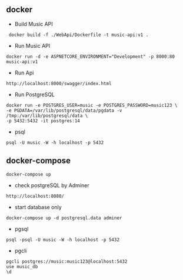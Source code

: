 ## docker
- Build Music API
```
 docker build -f ./WebApi/Dockerfile -t music-api:v1 .
``` 
- Run Music API
```
docker run -d -e ASPNETCORE_ENVIRONMENT="Development" -p 8000:80 music-api:v1
``` 
- Run Api
```
http://localhost:8000/swagger/index.html
```
- Run PostgreSQL
```
docker run -e POSTGRES_USER=music -e POSTGRES_PASSWORD=music123 \
-e PGDATA=/var/lib/postgresql/data/pgdata -v /tmp:/var/lib/postgresql/data \
-p 5432:5432 -it postgres:14
```
- psql
```
psql -U music -W -h localhost -p 5432
```
## docker-compose
```
docker-compose up 
```
- check postgreSQL by Adminer
```
http://localhost:8080/
```
- start database only
```
docker-compose up -d postgresql.data adminer
```
- pgsql
```
psql -psql -U music -W -h localhost -p 5432
```
- pgcli
```
pgcli postgres://music:music123@localhost:5432
use music_db
\d

```
